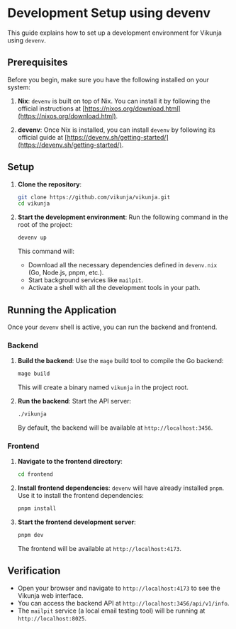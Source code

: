 # Development Setup using devenv

This guide explains how to set up a development environment for Vikunja using `devenv`.

## Prerequisites

Before you begin, make sure you have the following installed on your system:

1.  **Nix**: `devenv` is built on top of Nix. You can install it by following the official instructions at [https://nixos.org/download.html](https://nixos.org/download.html).

2.  **devenv**: Once Nix is installed, you can install `devenv` by following its official guide at [https://devenv.sh/getting-started/](https://devenv.sh/getting-started/).

## Setup

1.  **Clone the repository**:
    ```bash
    git clone https://github.com/vikunja/vikunja.git
    cd vikunja
    ```

2.  **Start the development environment**:
    Run the following command in the root of the project:
    ```bash
    devenv up
    ```
    This command will:
    -   Download all the necessary dependencies defined in `devenv.nix` (Go, Node.js, pnpm, etc.).
    -   Start background services like `mailpit`.
    -   Activate a shell with all the development tools in your path.

## Running the Application

Once your `devenv` shell is active, you can run the backend and frontend.

### Backend

1.  **Build the backend**:
    Use the `mage` build tool to compile the Go backend:
    ```bash
    mage build
    ```
    This will create a binary named `vikunja` in the project root.

2.  **Run the backend**:
    Start the API server:
    ```bash
    ./vikunja
    ```
    By default, the backend will be available at `http://localhost:3456`.

### Frontend

1.  **Navigate to the frontend directory**:
    ```bash
    cd frontend
    ```

2.  **Install frontend dependencies**:
    `devenv` will have already installed `pnpm`. Use it to install the frontend dependencies:
    ```bash
    pnpm install
    ```

3.  **Start the frontend development server**:
    ```bash
    pnpm dev
    ```
    The frontend will be available at `http://localhost:4173`.

## Verification

-   Open your browser and navigate to `http://localhost:4173` to see the Vikunja web interface.
-   You can access the backend API at `http://localhost:3456/api/v1/info`.
-   The `mailpit` service (a local email testing tool) will be running at `http://localhost:8025`.
